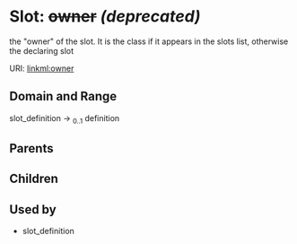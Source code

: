 
# Slot: ~~owner~~ _(deprecated)_


the "owner" of the slot. It is the class if it appears in the slots list, otherwise the declaring slot

URI: [linkml:owner](https://w3id.org/linkml/owner)


## Domain and Range

slot_definition &#8594;  <sub>0..1</sub> definition

## Parents


## Children


## Used by

 * slot_definition
